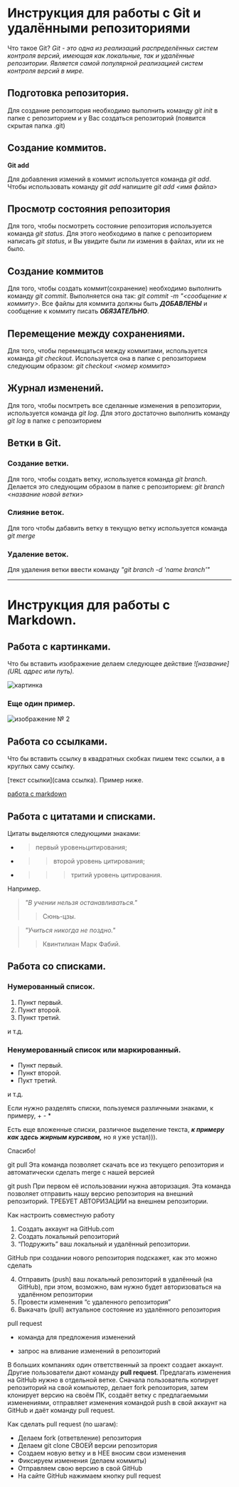 # Инструкция для работы с Git и удалёнными репозиториями

Что такое Git?
*Git - это одна из реализаций распределённых систем контроля версий, имеющая как локальные, так и удалённые репозитории. Является самой популярной реализацией систем контроля версий в мире.*

## Подготовка репозитория.
Для создание репозитория необходимо выполнить команду *git init*  в папке с репозиторием и у Вас создаться репозиторий (появится скрытая папка .git)

## Создание коммитов.

**Git add**

Для добавления измений в коммит используется команда *git add*. Чтобы использовать команду *git add* напишите *git add <имя файла>*

## Просмотр состояния репозитория

Для того, чтобы посмотреть состояние репозитория используется команда *git status*. Для этого необходимо в папке с репозиторием написать *git status*, и Вы увидите были ли измения в файлах, или их не было.

## Создание коммитов

Для того, чтобы создать коммит(сохранение) необходимо выполнить команду *git commit*. Выполняется она так: *git commit -m "<сообщение к коммиту>*. Все файлы для коммита должны быть ***ДОБАВЛЕНЫ*** и сообщение к коммиту писать ***ОБЯЗАТЕЛЬНО***.

## Перемещение между сохранениями.

Для того, чтобы перемещаться между коммитами, используется команда *git checkout*. Используется она в папке с репозиторием следующим образом: *git checkout <номер коммита>*

## Журнал изменений.

Для того, чтобы посмтреть все сделанные изменения в репозитории, используется команда *git log*. Для этого достаточно выполнить команду *git log* в папке с репозиторием

## Ветки в Git.

### Создание ветки.

Для того, чтобы создать ветку, используется команда *git branch*. Делается это следующим образом в папке с репозиторием: *git branch <название новой ветки>*

### Слияние веток.

Для того чтобы дабавить ветку в текущую ветку используется команда *git merge <name branch>*

### Удаление веток.

Для удаления ветки ввести команду _"git branch -d 'name branch'"_

---

# Инструкция для работы с Markdown.

## Работа с картинками.

Что бы вставить изображение делаем следующее действие _![название](URL адрес или путь)._

![картинка](https://s1.1zoom.ru/big0/52/Love_Sunrises_and_sunsets_Fingers_Hands_Heart_Sun_532758_1280x897.jpg)

### Еще один пример.

![изображение № 2](https://encrypted-tbn0.gstatic.com/images?q=tbn:ANd9GcQzFFbHzvsKEt1LhqxX3Pki1ucIxACywais0HKOQUsYlg&s)

## Работа со ссылками.

Что бы вставить ссылку в квадратных скобках пишем текс ссылки, а в круглых саму ссылку.

[текст ссылки](сама ссылка). Пример ниже.

[работа с markdown](https://lifehacker.ru/chto-takoe-markdown/)

## Работа с цитатами и списками.

Цитаты выделяются следующими знаками:
- > первый уровеньцитирования;
- >> второй уровень цитирования;
- >>> тритий уровень цитирования.

Например.

> *"В учении нельзя останавливаться."* 
>> Сюнь-цзы.

> *"Учиться никогда не поздно."*
>> Квинтилиан Марк Фабий.

## Работа со списками.

### Нумерованный список.

1. Пункт первый.
2. Пункт второй.
3. Пункт третий.

и т.д.

### Ненумерованный список или маркированный.

- Пункт первый.
- Пункт второй.
- Пукт третий.

и т.д.

Если нужно разделять списки, пользуемся различными знаками, к примеру, + - *

Есть еще вложенные списки, различное выделение текста, ***к примеру как здесь жирным курсивом,*** но я уже устал))). 

Спасибо!

git pull
Эта команда позволяет скачать все из текущего репозитория и автоматически сделать merge с нашей версией

git push
При первом её использовании нужна авторизация.
Эта команда позволяет отправить нашу версию репозитория на внешний репозиторий. ТРЕБУЕТ АВТОРИЗАЦИИ на внешнем репозитории.

Как настроить совместную работу

1. Создать аккаунт на GitHub.com
2. Создать локальный репозиторий
3. “Подружить” ваш локальный и удалённый репозитории.
   
GitHub при создании нового репозитория подскажет, как это можно сделать
   
4. Отправить (push) ваш локальный репозиторий в удалённый (на GitHub), при этом, возможно, вам нужно будет авторизоваться на удалённом репозитории
5. Провести изменения “с удаленного репозитория”
6. Выкачать (pull) актуальное состояние из удалённого репозитория

pull request

- команда для предложения изменений

- запрос на вливание изменений в репозиторий

В больших компаниях один ответственный за проект создает аккаунт. Другие пользователи дают команду **pull request**. Предлагать изменения на GitHub нужно в отдельной ветке.
Сначала пользователь копирует репозиторий на свой компьютер, делает fork репозитория, затем клонирует версию на своём ПК, создаёт ветку с предлагаемыми изменениями, отправляет изменения командой push в свой аккаунт на GitHub и даёт команду pull request.

Как сделать pull request (по шагам):

- Делаем fork (ответвление) репозитория
- Делаем git clone СВОЕЙ версии репозитория
- Создаем новую ветку и в НЕЕ вносим свои изменения
- Фиксируем изменения (делаем коммиты)
- Отправляем свою версию в свой GitHub
- На сайте GitHub нажимаем кнопку pull request
